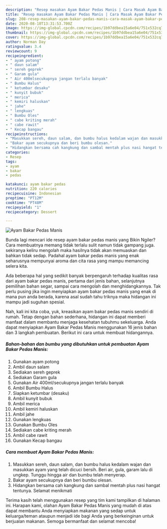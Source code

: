 ```yaml
---
description: "Resep masakan Ayam Bakar Pedas Manis | Cara Masak Ayam Bakar Pedas Manis Yang Paling Enak"
title: "Resep masakan Ayam Bakar Pedas Manis | Cara Masak Ayam Bakar Pedas Manis Yang Paling Enak"
slug: 208-resep-masakan-ayam-bakar-pedas-manis-cara-masak-ayam-bakar-pedas-manis-yang-paling-enak
date: 2020-08-10T13:31:53.700Z
image: https://img-global.cpcdn.com/recipes/1b97ddbea15a6e04/751x532cq70/ayam-bakar-pedas-manis-foto-resep-utama.jpg
thumbnail: https://img-global.cpcdn.com/recipes/1b97ddbea15a6e04/751x532cq70/ayam-bakar-pedas-manis-foto-resep-utama.jpg
cover: https://img-global.cpcdn.com/recipes/1b97ddbea15a6e04/751x532cq70/ayam-bakar-pedas-manis-foto-resep-utama.jpg
author: Norman Day
ratingvalue: 3.4
reviewcount: 9
recipeingredient:
- " ayam potong"
- " daun salam"
- " sereh geprek"
- " Garam gula"
- " Air 400mlsecukupnya jangan terlalu banyak"
- " Bumbu Halus"
- " ketumbar desaku"
- " kunyit bubuk"
- " merica"
- " kemiri haluskan"
- " jahe"
- " lengkuas"
- " Bumbu Oles"
- " cabe kriting merah"
- " cabe rawit"
- " Kecap bangau"
recipeinstructions:
- "Masukkan sereh, daun salam, dan bumbu halus kedalam wajan dan masukkan ayam yang telah dicuci bersih. Beri air, gula, garam lalu di ungkep. Tunggu hingga air dan bumbu telah menyerap."
- "Bakar ayam secukupnya dan beri bumbu olesan."
- "Hidangkan bersama cah kangkung dan sambal mentah plus nasi hangat tentunya. Selamat menikmati"
categories:
- Resep
tags:
- ayam
- bakar
- pedas

katakunci: ayam bakar pedas 
nutrition: 220 calories
recipecuisine: Indonesian
preptime: "PT12M"
cooktime: "PT48M"
recipeyield: "1"
recipecategory: Dessert

---
```



![Ayam Bakar Pedas Manis](https://img-global.cpcdn.com/recipes/1b97ddbea15a6e04/751x532cq70/ayam-bakar-pedas-manis-foto-resep-utama.jpg)

Bunda lagi mencari ide resep ayam bakar pedas manis yang Bikin Ngiler? Cara membuatnya memang tidak terlalu sulit namun tidak gampang juga. sekiranya keliru mengolah maka hasilnya tidak akan memuaskan dan bahkan tidak sedap. Padahal ayam bakar pedas manis yang enak seharusnya mempunyai aroma dan cita rasa yang mampu memancing selera kita.

Ada beberapa hal yang sedikit banyak berpengaruh terhadap kualitas rasa dari ayam bakar pedas manis, pertama dari jenis bahan, selanjutnya pemilihan bahan segar, sampai cara mengolah dan menghidangkannya. Tak perlu pusing jika ingin menyiapkan ayam bakar pedas manis yang enak di mana pun anda berada, karena asal sudah tahu triknya maka hidangan ini mampu jadi suguhan spesial.




Nah, kali ini kita coba, yuk, kreasikan ayam bakar pedas manis sendiri di rumah. Tetap dengan bahan sederhana, hidangan ini dapat memberi manfaat dalam membantu menjaga kesehatan tubuhmu sekeluarga. Anda dapat menyiapkan Ayam Bakar Pedas Manis menggunakan 16 jenis bahan dan 3 langkah pembuatan. Berikut ini cara untuk membuat hidangannya.

<!--inarticleads1-->

##### Bahan-bahan dan bumbu yang dibutuhkan untuk pembuatan Ayam Bakar Pedas Manis:

1. Gunakan  ayam potong
1. Ambil  daun salam
1. Sediakan  sereh geprek
1. Sediakan  Garam gula
1. Gunakan  Air 400ml/secukupnya jangan terlalu banyak
1. Ambil  Bumbu Halus
1. Siapkan  ketumbar (desaku)
1. Ambil  kunyit bubuk
1. Ambil  merica
1. Ambil  kemiri haluskan
1. Ambil  jahe
1. Gunakan  lengkuas
1. Gunakan  Bumbu Oles
1. Sediakan  cabe kriting merah
1. Ambil  cabe rawit
1. Gunakan  Kecap bangau




<!--inarticleads2-->

##### Cara membuat Ayam Bakar Pedas Manis:

1. Masukkan sereh, daun salam, dan bumbu halus kedalam wajan dan masukkan ayam yang telah dicuci bersih. Beri air, gula, garam lalu di ungkep. Tunggu hingga air dan bumbu telah menyerap.
1. Bakar ayam secukupnya dan beri bumbu olesan.
1. Hidangkan bersama cah kangkung dan sambal mentah plus nasi hangat tentunya. Selamat menikmati




Terima kasih telah menggunakan resep yang tim kami tampilkan di halaman ini. Harapan kami, olahan Ayam Bakar Pedas Manis yang mudah di atas dapat membantu Anda menyiapkan makanan yang sedap untuk keluarga/teman ataupun menjadi ide bagi Anda yang berkeinginan untuk berjualan makanan. Semoga bermanfaat dan selamat mencoba!
